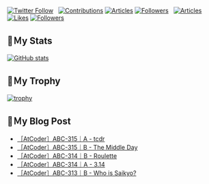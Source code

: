 [![Twitter Follow](https://img.shields.io/twitter/follow/hyperdb?label=twitter&logo=twitter&style=plastic)](https://twitter.com/hyperdb)
&nbsp;
[![Contributions](https://badgen.org/img/qiita/hyperdb/contributions?style=plastic)](https://qiita.com/hyperdb)
[![Articles](https://badgen.org/img/qiita/hyperdb/articles?style=plastic)](https://qiita.com/hyperdb)
[![Followers](https://badgen.org/img/qiita/hyperdb/followers?style=plastic)](https://qiita.com/hyperdb)
&nbsp;
[![Articles](https://badgen.org/img/zenn/hyperdb/articles)](https://zenn.dev/hyperdb)
[![Likes](https://badgen.org/img/zenn/hyperdb/likes?style=plastic)](https://zenn.dev/hyperdb)
[![Followers](https://badgen.org/img/zenn/hyperdb/followers?style=plastic)](https://zenn.dev/hyperdb)

## 🔖Ｍy Stats

[![GitHub stats](https://github-readme-stats-eight-theta.vercel.app/api?username=hyperdb&theme=radical&count_private=true&show_icons=true)](https://github.com/anuraghazra/github-readme-stats)

## 🔖Ｍy Trophy

[![trophy](https://github-profile-trophy.vercel.app/?username=hyperdb&theme=onedark)](https://github.com/ryo-ma/github-profile-trophy)

## 🔖Ｍy Blog Post

<!-- BLOG-POST-LIST:START -->
- [［AtCoder］ABC-315｜A - tcdr](https://zenn.dev/hyperdb/articles/e3123d9d545c2f)
- [［AtCoder］ABC-315｜B - The Middle Day](https://zenn.dev/hyperdb/articles/bffa54a5e72b24)
- [［AtCoder］ABC-314｜B - Roulette](https://zenn.dev/hyperdb/articles/aabd8cf6b8531b)
- [［AtCoder］ABC-314｜A - 3.14](https://zenn.dev/hyperdb/articles/7b808932e044b3)
- [［AtCoder］ABC-313｜B - Who is Saikyo?](https://zenn.dev/hyperdb/articles/5d0b824fb24082)
<!-- BLOG-POST-LIST:END -->
